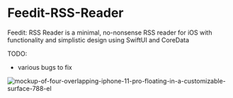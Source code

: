 # Feedit-RSS-Reader 

Feedit: RSS Reader is a minimal, no-nonsense RSS reader for iOS with functionality and simplistic design using SwiftUI and CoreData

TODO:
- various bugs to fix

![mockup-of-four-overlapping-iphone-11-pro-floating-in-a-customizable-surface-788-el](https://user-images.githubusercontent.com/63733784/95786184-19fbc680-0ca5-11eb-91cd-f11ae7534d67.png)
